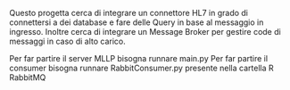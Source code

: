 Questo progetta cerca di integrare un connettore HL7 in grado di connettersi
a dei database e fare delle Query in base al messaggio in ingresso. Inoltre cerca di 
integrare un Message Broker per gestire code di messaggi in caso di alto carico.

Per far partire il server MLLP bisogna runnare main.py
Per far partire il consumer bisogna runnare RabbitConsumer.py presente nella cartella R
RabbitMQ
